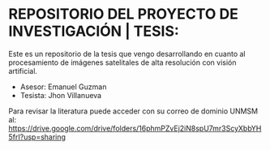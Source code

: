 # REPOSITORIO DEL PROYECTO DE INVESTIGACIÓN | TESIS:
Este es un repositorio de la tesis que vengo desarrollando en cuanto al procesamiento de imágenes satelitales de alta resolución con visión artificial.

+ Asesor: Emanuel Guzman
+ Tesista: Jhon Villanueva

Para revisar la literatura puede acceder con su correo de dominio UNMSM al:
https://drive.google.com/drive/folders/16phmPZvEj2iN8spU7mr3ScyXbbYH5frI?usp=sharing
